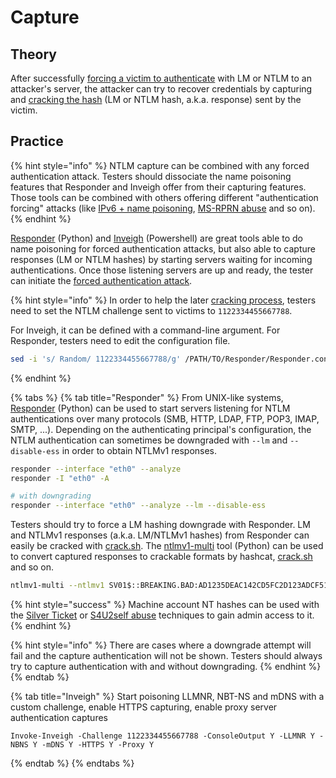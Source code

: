 # Capture

## Theory

After successfully [forcing a victim to authenticate](../mitm-and-coerced-authentications/) with LM or NTLM to an attacker's server, the attacker can try to recover credentials by capturing and [cracking the hash](../credentials/cracking.md) (LM or NTLM hash, a.k.a. response) sent by the victim.

## Practice

{% hint style="info" %}
NTLM capture can be combined with any forced authentication attack. Testers should dissociate the name poisoning features that Responder and Inveigh offer from their capturing features. Those tools can be combined with others offering different "authentication forcing" attacks (like [IPv6 + name poisoning](../mitm-and-coerced-authentications/#ipv6-dns-poisoning), [MS-RPRN abuse](../mitm-and-coerced-authentications/#ms-rprn-abuse) and so on).
{% endhint %}

[Responder](https://github.com/SpiderLabs/Responder) (Python) and [Inveigh](https://github.com/Kevin-Robertson/Inveigh) (Powershell) are great tools able to do name poisoning for forced authentication attacks, but also able to capture responses (LM or NTLM hashes) by starting servers waiting for incoming authentications. Once those listening servers are up and ready, the tester can initiate the [forced authentication attack](../mitm-and-coerced-authentications/).

{% hint style="info" %}
In order to help the later [cracking process](../credentials/cracking.md#tips-and-tricks), testers need to set the NTLM challenge sent to victims to `1122334455667788`.

For Inveigh, it can be defined with a command-line argument. For Responder, testers need to edit the configuration file.

```bash
sed -i 's/ Random/ 1122334455667788/g' /PATH/TO/Responder/Responder.conf
```
{% endhint %}

{% tabs %}
{% tab title="Responder" %}
From UNIX-like systems, [Responder](https://github.com/lgandx/Responder) (Python) can be used to start servers listening for NTLM authentications over many protocols (SMB, HTTP, LDAP, FTP, POP3, IMAP, SMTP, ...). Depending on the authenticating principal's configuration, the NTLM authentication can sometimes be downgraded with `--lm` and `--disable-ess` in order to obtain NTLMv1 responses.

```bash
responder --interface "eth0" --analyze
responder -I "eth0" -A

# with downgrading
responder --interface "eth0" --analyze --lm --disable-ess
```

Testers should try to force a LM hashing downgrade with Responder. LM and NTLMv1 responses (a.k.a. LM/NTLMv1 hashes) from Responder can easily be cracked with [crack.sh](https://crack.sh/netntlm/). The [ntlmv1-multi](https://github.com/evilmog/ntlmv1-multi) tool (Python) can be used to convert captured responses to crackable formats by hashcat, [crack.sh](https://crack.sh/netntlm/) and so on.

```bash
ntlmv1-multi --ntlmv1 SV01$::BREAKING.BAD:AD1235DEAC142CD5FC2D123ADCF51A111ADF45C2345ADCF5:AD1235DEAC142CD5FC2D123ADCF51A111ADF45C2345ADCF5:1122334455667788
```

{% hint style="success" %}
Machine account NT hashes can be used with the [Silver Ticket](../kerberos/forged-tickets.md#silver-ticket) or [S4U2self abuse](../kerberos/delegations/s4u2self-abuse.md) techniques to gain admin access to it.
{% endhint %}

{% hint style="info" %}
There are cases where a downgrade attempt will fail and the capture authentication will not be shown. Testers should always try to capture authentication with and without downgrading.
{% endhint %}
{% endtab %}

{% tab title="Inveigh" %}
Start poisoning LLMNR, NBT-NS and mDNS with a custom challenge, enable HTTPS capturing, enable proxy server authentication captures

```
Invoke-Inveigh -Challenge 1122334455667788 -ConsoleOutput Y -LLMNR Y -NBNS Y -mDNS Y -HTTPS Y -Proxy Y
```
{% endtab %}
{% endtabs %}
